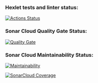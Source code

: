 ### Hexlet tests and linter status:
[![Actions Status](https://github.com/BiscayN/python-project-50/actions/workflows/hexlet-check.yml/badge.svg)](https://github.com/BiscayN/python-project-50/actions)

### Sonar Cloud Quality Gate Status:
[![Quality Gate](https://sonarcloud.io/api/project_badges/measure?project=BiscayN_python-project-50&metric=alert_status)](https://sonarcloud.io/summary/new_code?id=BiscayN_python-project-50)

### Sonar Cloud Maintainability Status:
[![Maintainability](https://sonarcloud.io/api/project_badges/measure?project=BiscayN_python-project-50&metric=sqale_rating)](https://sonarcloud.io/summary/new_code?id=yBiscayN_python-project-50)


[![SonarCloud Coverage](https://sonarcloud.io/api/project_badges/measure?project=BiscayN_python-project-50&metric=coverage)](https://sonarcloud.io/summary/new_code?id=BiscayN_python-project-50)